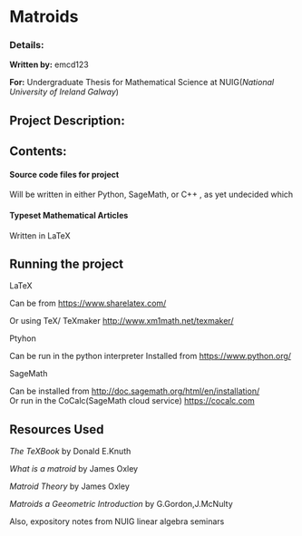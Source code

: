 # Matroids

### Details:

**Written by:** emcd123

**For:** Undergraduate Thesis for Mathematical Science at NUIG(*National University of Ireland Galway*)

## Project Description: 

## Contents: 

#### Source code files for project
Will be written in either Python, SageMath, or C++ , as yet undecided which

#### Typeset Mathematical Articles
Written in LaTeX

## Running the project
LaTeX

Can be from https://www.sharelatex.com/

Or using TeX/ TeXmaker http://www.xm1math.net/texmaker/

Ptyhon

Can be run in the python interpreter
Installed from https://www.python.org/

SageMath  

Can be installed from http://doc.sagemath.org/html/en/installation/  
Or run in the CoCalc(SageMath cloud service) https://cocalc.com

## Resources Used

*The TeXBook* by Donald E.Knuth

*What is a matroid* by James Oxley

*Matroid Theory* by James Oxley

*Matroids a Geeometric Introduction* by G.Gordon,J.McNulty

Also, expository notes from NUIG linear algebra seminars
